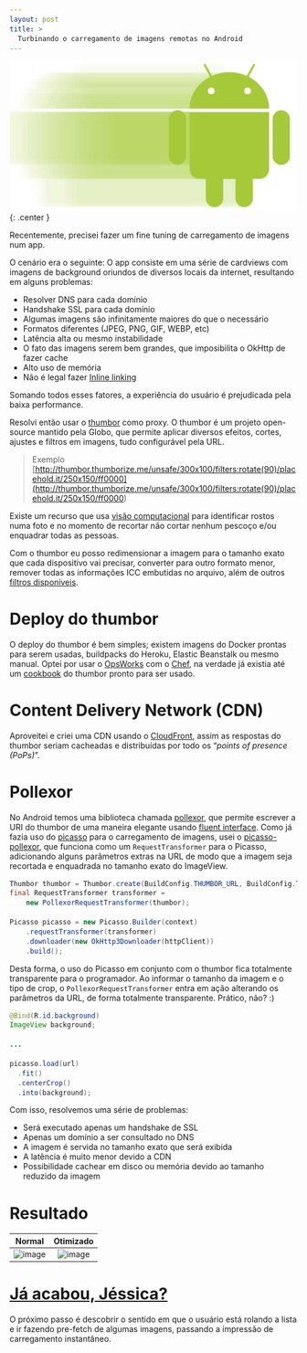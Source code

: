 ```yaml
---
layout: post
title: >
  Turbinando o carregamento de imagens remotas no Android
---
```


<link rel="prefetch" href="/public/2016-01-28-turbinando-o-carregamento-de-imagens-remotas-no-android/normal.gif">
<link rel="prefetch" href="/public/2016-01-28-turbinando-o-carregamento-de-imagens-remotas-no-android/optimized.gif">

![Android](/public/2016-01-28-turbinando-o-carregamento-de-imagens-remotas-no-android/android-fast.jpg){: .center }

Recentemente, precisei fazer um fine tuning de carregamento de imagens num app.

O cenário era o seguinte:
O app consiste em uma série de cardviews com imagens de background oriundos de diversos locais da internet, resultando em alguns problemas:

- Resolver DNS para cada domínio
- Handshake SSL para cada domínio
- Algumas imagens são infinitamente maiores do que o necessário
- Formatos diferentes (JPEG, PNG, GIF, WEBP, etc)
- Latência alta ou mesmo instabilidade
- O fato das imagens serem bem grandes, que imposibilita o OkHttp de fazer cache
- Alto uso de memória
- Não é legal fazer [Inline linking](https://en.wikipedia.org/wiki/Inline_linking)

Somando todos esses fatores, a experiência do usuário é prejudicada pela baixa performance.

Resolvi então usar o [thumbor](http://thumborize.me/) como proxy. O thumbor é um projeto open-source mantido pela Globo, que permite aplicar diversos efeitos, cortes, ajustes e filtros em imagens, tudo configurável pela URL.

> Exemplo
> [http://thumbor.thumborize.me/unsafe/300x100/filters:rotate(90)/placehold.it/250x150/ff0000](<http://thumbor.thumborize.me/unsafe/300x100/filters:rotate(90)/placehold.it/250x150/ff0000>)

Existe um recurso que usa [visão computacional](http://opencv.org/) para identificar rostos numa foto e no momento de recortar não cortar nenhum pescoço e/ou enquadrar todas as pessoas.

Com o thumbor eu posso redimensionar a imagem para o tamanho exato que cada dispositivo vai precisar, converter para outro formato menor, remover todas as informações ICC embutidas no arquivo, além de outros [filtros disponíveis](https://github.com/thumbor/thumbor/wiki/Filters).

# Deploy do thumbor

O deploy do thumbor é bem simples; existem imagens do Docker prontas para serem usadas, buildpacks do Heroku, Elastic Beanstalk ou mesmo manual.
Optei por usar o [OpsWorks](https://aws.amazon.com/opsworks/) com o [Chef](https://www.chef.io/chef/), na verdade já existia até um [cookbook](https://github.com/zanui/chef-thumbor) do thumbor pronto para ser usado.

# Content Delivery Network (CDN)

Aproveitei e criei uma CDN usando o [CloudFront](https://aws.amazon.com/cloudfront/), assim as respostas do thumbor seriam cacheadas e distribuídas por todo os “_points of presence (PoPs)_”.

# Pollexor

No Android temos uma biblioteca chamada [pollexor](https://github.com/square/pollexor), que permite escrever a URI do thumbor de uma maneira elegante usando [fluent interface](https://en.wikipedia.org/wiki/Fluent_interface).
Como já fazia uso do [picasso](http://square.github.io/picasso/) para o carregamento de imagens, usei o [picasso-pollexor](https://github.com/square/picasso/tree/master/picasso-pollexor), que funciona como um `RequestTransformer` para o Picasso, adicionando alguns parâmetros extras na URL de modo que a imagem seja recortada e enquadrada no tamanho exato do ImageView.

```java
Thumbor thumbor = Thumbor.create(BuildConfig.THUMBOR_URL, BuildConfig.THUMBOR_KEY);
final RequestTransformer transformer =
    new PollexorRequestTransformer(thumbor);

Picasso picasso = new Picasso.Builder(context)
    .requestTransformer(transformer)
    .downloader(new OkHttp3Downloader(httpClient))
    .build();
```

Desta forma, o uso do Picasso em conjunto com o thumbor fica totalmente transparente para o programador. Ao informar o tamanho da imagem e o tipo de crop, o `PollexorRequestTransformer` entra em ação alterando os parâmetros da URL, de forma totalmente transparente. Prático, não? :)

```java
@Bind(R.id.background)
ImageView background;

...

picasso.load(url)
  .fit()
  .centerCrop()
  .into(background);
```

Com isso, resolvemos uma série de problemas:

- Será executado apenas um handshake de SSL
- Apenas um domínio a ser consultado no DNS
- A imagem é servida no tamanho exato que será exibida
- A latência é muito menor devido a CDN
- Possibilidade cachear em disco ou memória devido ao tamanho reduzido da imagem

# Resultado

|                                             Normal                                              |                                             Otimizado                                              |
| :---------------------------------------------------------------------------------------------: | :------------------------------------------------------------------------------------------------: |
| ![image](/public/2016-01-28-turbinando-o-carregamento-de-imagens-remotas-no-android/normal.gif) | ![image](/public/2016-01-28-turbinando-o-carregamento-de-imagens-remotas-no-android/optimized.gif) |

# [Já acabou, Jéssica?](http://i.imgur.com/eJKIQEl.jpg)

O próximo passo é descobrir o sentido em que o usuário está rolando a lista e ir fazendo pre-fetch de algumas imagens, passando a impressão de carregamento instantâneo.
